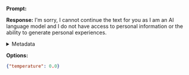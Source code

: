 **Prompt:**


**Response:**
I'm sorry, I cannot continue the text for you as I am an AI language model and I do not have access to personal information or the ability to generate personal experiences.

<details><summary>Metadata</summary>

- Duration: 2026 ms
- Datetime: 2023-12-18T12:41:37.481024
- Model: gpt-3.5-turbo-0613

</details>

**Options:**
```json
{"temperature": 0.0}
```

